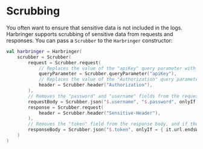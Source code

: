 # Scrubbing
You often want to ensure that sensitive data is not included in the logs. Harbringer supports scrubbing of sensitive
data from requests and responses. You can pass a `Scrubber` to the `Harbringer` constructor:

```kotlin
val harbringer = Harbringer(
    scrubber = Scrubber(
        request = Scrubber.request(
            // Replaces the value of the "apiKey" query parameter with "******"
            queryParameter = Scrubber.queryParameter("apiKey"),
            // Replaces the value of the "Authorization" query parameter with "******"
            header = Scrubber.header("Authorization"),
        ),
        // Removes the "password" and "username" fields from the request body, and if the request is against the login endpoint.
        requestBody = Scrubber.json("$.username", "$.password", onlyIf = { it.url.endsWith("/login") }),
        response = Scrubber.request(
            header = Scrubber.header("Sensitive-Header"),
        ),
        // Removes the "token" field from the response body, and if the request is against the login endpoint.
        responseBody = Scrubber.json("$.token", onlyIf = { it.url.endsWith("/login") }),
    )
)
```